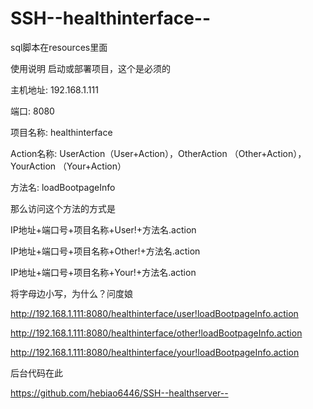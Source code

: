 # SSH--healthinterface--
sql脚本在resources里面

使用说明
启动或部署项目，这个是必须的

主机地址: 192.168.1.111

端口: 8080

项目名称: healthinterface

Action名称: UserAction（User+Action），OtherAction （Other+Action），YourAction （Your+Action）

方法名: loadBootpageInfo




那么访问这个方法的方式是 

IP地址+端口号+项目名称+User!+方法名.action 

IP地址+端口号+项目名称+Other!+方法名.action 

IP地址+端口号+项目名称+Your!+方法名.action 


将字母边小写，为什么？问度娘


http://192.168.1.111:8080/healthinterface/user!loadBootpageInfo.action

http://192.168.1.111:8080/healthinterface/other!loadBootpageInfo.action

http://192.168.1.111:8080/healthinterface/your!loadBootpageInfo.action



后台代码在此

https://github.com/hebiao6446/SSH--healthserver--
